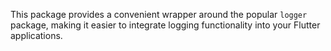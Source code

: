 This package provides a convenient wrapper around the popular `logger` package, making it easier to integrate logging functionality into your Flutter applications.